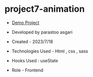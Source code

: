 # project7-animation



- [Demo Project]( https://parastoo-asgari.github.io/project7-animation/)

- Developed by parastoo asgari

- Created - 2023/7/18

- Technologies Used - Html , css , sass

- Hooks Used : useState 

- Role - Frontend


